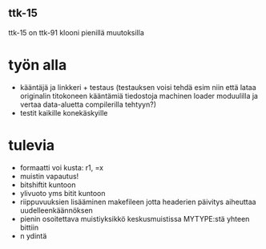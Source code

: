 ## ttk-15 ##
ttk-15 on ttk-91 klooni pienillä muutoksilla

# työn alla #
 * kääntäjä ja linkkeri + testaus (testauksen voisi tehdä esim niin että lataa originalin titokoneen
kääntämiä tiedostoja machinen loader moduulilla ja vertaa data-aluetta compilerilla tehtyyn?)
 * testit kaikille konekäskyille
# tulevia #
 * formaatti voi kusta: r1,        =x
 * muistin vapautus!
 * bitshiftit kuntoon
 * ylivuoto yms bitit kuntoon
 * riippuvuuksien lisääminen makefileen jotta headerien päivitys aiheuttaa uudelleenkäännöksen
 * pienin osoitettava muistiyksikkö keskusmuistissa MYTYPE:stä yhteen bittiin
 * n ydintä
